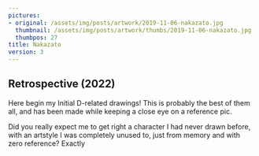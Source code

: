 ```yaml
---
pictures:
- original: /assets/img/posts/artwork/2019-11-06-nakazato.jpg
  thumbnail: /assets/img/posts/artwork/thumbs/2019-11-06-nakazato.jpg
  thumbpos: 27
title: Nakazato
version: 3
---
```

## Retrospective (2022)
Here begin my Initial D-related drawings! This is probably the best of them all, and has been made while keeping a close eye on a reference pic.

Did you really expect me to get right a character I had never drawn before, with an artstyle I was completely unused to, just from memory and with zero reference? Exactly
